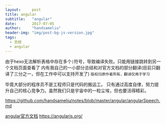 ```yaml
---
layout:     post
title: angular
subtitle:   "angular"
date:       2017-07-05
author:     "handsameliu"
header-img: "img/post-bg-js-version.jpg"
tags:
  - 总结
  - angular
---
```


由于hexo无法解析表格中存在多个`|`符号，导致编译失败。只能用链接跳转到另一个文档页面查看了 
内有我自己的一小部分总结和对官方文档的部分翻译(目前只翻译了三分之一，但在工作中可以支持开发了) `版权归原作者所有，翻译仅用于学习`

<!-- more -->

毕竟大部分的程序员不是工程师只是代码的搬运工。
只有通过高度自律，努力提升自己的核心竞争力。虽然我们只是宇宙中的一粒尘埃，但也要活得精彩。


<https://github.com/handsameliu/notes/blob/master/angular/angularSpeech.md>

[angular官方文档][1]  <https://angularjs.org/>

[1]:https://angularjs.org/

